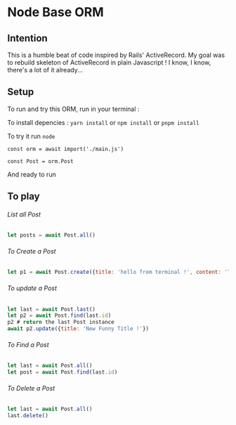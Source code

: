 # Node Base ORM

## Intention

This is a humble beat of code inspired by Rails' ActiveRecord. My goal was to rebuild skeleton of ActiveRecord in plain Javascript ! I know, I know, there's a lot of it already...

## Setup

To run and try this ORM, run in your terminal :

To install depencies : `yarn install` or `npm install` or `pnpm install`

To try it run `node`

`const orm = await import('./main.js')`

`const Post = orm.Post`

And ready to run

## To play

###### List all Post

```javascript
let posts = await Post.all()
```

###### To Create a Post

```javascript
let p1 = await Post.create({title: 'hello from terminal !', content: 'This is very fun !'})
```

###### To update a Post

```javascript
let last = await Post.last()
let p2 = await Post.find(last.id)
p2 # return the last Post instance
await p2.update({title: 'New Funny Title !'})
```

###### To Find a Post

```javascript
let last = await Post.all()
let post = await Post.find(last.id)
```

###### To Delete a Post

```javascript
let last = await Post.all()
last.delete()
```
